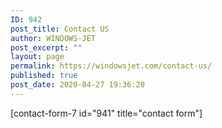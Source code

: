 ```yaml
---
ID: 942
post_title: Contact US
author: WINDOWS-JET
post_excerpt: ""
layout: page
permalink: https://windowsjet.com/contact-us/
published: true
post_date: 2020-04-27 19:36:20
---
```

[contact-form-7 id="941" title="contact form"]